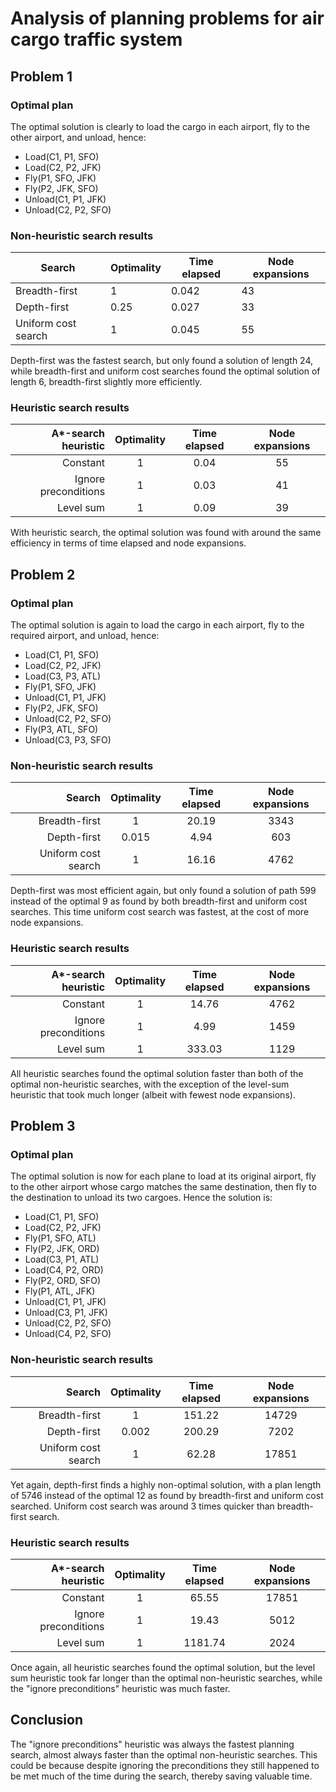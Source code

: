 # Analysis of planning problems for air cargo traffic system #

## Problem 1 ##

### Optimal plan ###

The optimal solution is clearly to load the cargo in each airport, fly to the other airport, and unload, hence: 

* Load(C1, P1, SFO)
* Load(C2, P2, JFK)
* Fly(P1, SFO, JFK)
* Fly(P2, JFK, SFO)
* Unload(C1, P1, JFK)
* Unload(C2, P2, SFO)

### Non-heuristic search results ###

| Search              | Optimality | Time elapsed | Node expansions |
|---------------------|------------|--------------|-----------------|
| Breadth-first       |       1    |     0.042    |       43        |
| Depth-first         |    0.25    |     0.027    |       33        |
| Uniform cost search |       1    |     0.045    |       55        |

Depth-first was the fastest search, but only found a solution of length 24, while breadth-first and uniform cost searches found the optimal solution of length 6, breadth-first slightly more efficiently.

### Heuristic search results ###

|  A*-search heuristic | Optimality | Time elapsed | Node expansions |
|---------------------:|:----------:|:------------:|:---------------:|
|             Constant |          1 |         0.04 |              55 |
| Ignore preconditions |          1 |         0.03 |              41 |
|            Level sum |          1 |         0.09 |              39 |

With heuristic search, the optimal solution was found with around the same efficiency in terms of time elapsed and node expansions.

## Problem 2 ##

### Optimal plan ###

The optimal solution is again to load the cargo in each airport, fly to the required airport, and unload, hence: 

* Load(C1, P1, SFO)
* Load(C2, P2, JFK)
* Load(C3, P3, ATL)
* Fly(P1, SFO, JFK)
* Unload(C1, P1, JFK)
* Fly(P2, JFK, SFO)
* Unload(C2, P2, SFO)
* Fly(P3, ATL, SFO)
* Unload(C3, P3, SFO)

### Non-heuristic search results ###

|              Search | Optimality | Time elapsed | Node expansions |
|--------------------:|:----------:|:------------:|:---------------:|
|       Breadth-first |          1 |        20.19 |            3343 |
|         Depth-first |      0.015 |         4.94 |             603 |
| Uniform cost search |          1 |        16.16 |            4762 |

Depth-first was most efficient again, but only found a solution of path 599 instead of the optimal 9 as found by both breadth-first and uniform cost searches. This time uniform cost search was fastest, at the cost of more node expansions.

### Heuristic search results ###

|  A*-search heuristic | Optimality | Time elapsed | Node expansions |
|---------------------:|:----------:|:------------:|:---------------:|
|             Constant |          1 |        14.76 |            4762 |
| Ignore preconditions |          1 |         4.99 |            1459 |
|            Level sum |          1 |       333.03 |            1129 |

All heuristic searches found the optimal solution faster than both of the optimal non-heuristic searches, with the exception of the level-sum heuristic that took much longer (albeit with fewest node expansions).

## Problem 3 ##

### Optimal plan ###

The optimal solution is now for each plane to load at its original airport, fly to the other airport whose cargo matches the same destination, then fly to the destination to unload its two cargoes. Hence the solution is:

* Load(C1, P1, SFO)
* Load(C2, P2, JFK)
* Fly(P1, SFO, ATL)
* Fly(P2, JFK, ORD)
* Load(C3, P1, ATL)
* Load(C4, P2, ORD)
* Fly(P2, ORD, SFO)
* Fly(P1, ATL, JFK)
* Unload(C1, P1, JFK)
* Unload(C3, P1, JFK)
* Unload(C2, P2, SFO)
* Unload(C4, P2, SFO)

### Non-heuristic search results ###

|              Search | Optimality | Time elapsed | Node expansions |
|--------------------:|:----------:|:------------:|:---------------:|
|       Breadth-first |          1 |       151.22 |           14729 |
|         Depth-first |      0.002 |       200.29 |            7202 |
| Uniform cost search |          1 |        62.28 |           17851 |

Yet again, depth-first finds a highly non-optimal solution, with a plan length of 5746 instead of the optimal 12 as found by breadth-first and uniform cost searched. Uniform cost search was around 3 times quicker than breadth-first search.

### Heuristic search results ###

|  A*-search heuristic | Optimality | Time elapsed | Node expansions |
|---------------------:|:----------:|:------------:|:---------------:|
|             Constant |          1 |        65.55 |           17851 |
| Ignore preconditions |          1 |        19.43 |            5012 |
|            Level sum |          1 |      1181.74 |            2024 |

Once again, all heuristic searches found the optimal solution, but the level sum heuristic took far longer than the optimal non-heuristic searches, while the "ignore preconditions" heuristic was much faster.

## Conclusion ##

The "ignore preconditions" heuristic was always the fastest planning search, almost always faster than the optimal non-heuristic searches. This could be because despite ignoring the preconditions they still happened to be met much of the time during the search, thereby saving valuable time.
